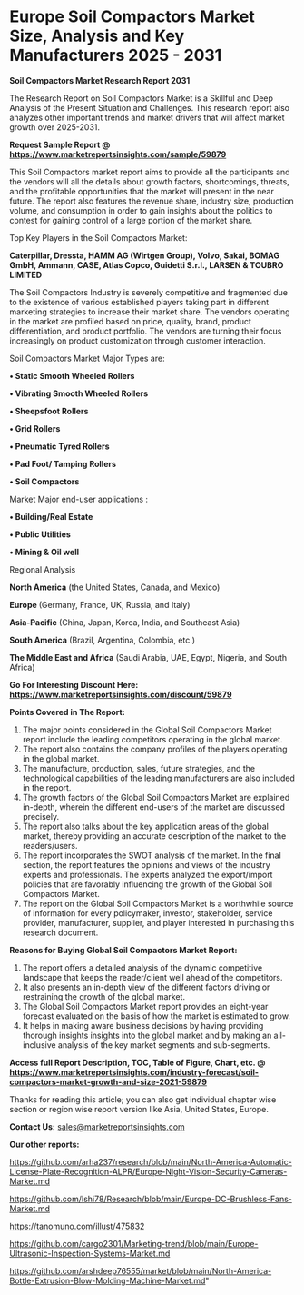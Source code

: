  # Europe Soil Compactors Market Size, Analysis and Key Manufacturers 2025 - 2031

<strong>Soil Compactors Market Research Report 2031</strong>

The Research Report on Soil Compactors Market is a Skillful and Deep Analysis of the Present Situation and Challenges. This research report also analyzes other important trends and market drivers that will affect market growth over 2025-2031.

<strong>Request Sample Report @ <a href=https://www.marketreportsinsights.com/sample/59879>https://www.marketreportsinsights.com/sample/59879</a></strong>

This Soil Compactors market report aims to provide all the participants and the vendors will all the details about growth factors, shortcomings, threats, and the profitable opportunities that the market will present in the near future. The report also features the revenue share, industry size, production volume, and consumption in order to gain insights about the politics to contest for gaining control of a large portion of the market share.

Top Key Players in the Soil Compactors Market:

<strong>Caterpillar, Dressta, HAMM AG (Wirtgen Group), Volvo, Sakai, BOMAG GmbH, Ammann, CASE, Atlas Copco, Guidetti S.r.l., LARSEN & TOUBRO LIMITED</strong>

The Soil Compactors Industry is severely competitive and fragmented due to the existence of various established players taking part in different marketing strategies to increase their market share. The vendors operating in the market are profiled based on price, quality, brand, product differentiation, and product portfolio. The vendors are turning their focus increasingly on product customization through customer interaction.

Soil Compactors Market Major Types are:

<strong>• Static Smooth Wheeled Rollers

• Vibrating Smooth Wheeled Rollers

• Sheepsfoot Rollers

• Grid Rollers

• Pneumatic Tyred Rollers

• Pad Foot/ Tamping Rollers

• Soil Compactors</strong>

Market Major end-user applications :

<strong>• Building/Real Estate

• Public Utilities

• Mining & Oil well</strong>

Regional Analysis

</u><strong><b>North America</b></strong> (the United States, Canada, and Mexico)

<strong><b>Europe </b></strong>(Germany, France, UK, Russia, and Italy)

<strong><b>Asia-Pacific</b></strong> (China, Japan, Korea, India, and Southeast Asia)

<strong><b>South America</b></strong> (Brazil, Argentina, Colombia, etc.)

<strong><b>The Middle East and Africa</b></strong> (Saudi Arabia, UAE, Egypt, Nigeria, and South Africa)

<strong>Go For Interesting Discount Here: <a href=https://www.marketreportsinsights.com/discount/59879>https://www.marketreportsinsights.com/discount/59879</a></strong>

<strong>Points Covered in The Report:</strong>
<ol>
  <li>The major points considered in the Global Soil Compactors Market report include the leading competitors operating in the global market.</li>
  <li>The report also contains the company profiles of the players operating in the global market.</li>
  <li>The manufacture, production, sales, future strategies, and the technological capabilities of the leading manufacturers are also included in the report.</li>
  <li>The growth factors of the Global Soil Compactors Market are explained in-depth, wherein the different end-users of the market are discussed precisely.</li>
  <li>The report also talks about the key application areas of the global market, thereby providing an accurate description of the market to the readers/users.</li>
  <li>The report incorporates the SWOT analysis of the market. In the final section, the report features the opinions and views of the industry experts and professionals. The experts analyzed the export/import policies that are favorably influencing the growth of the Global Soil Compactors Market.</li>
  <li>The report on the Global Soil Compactors Market is a worthwhile source of information for every policymaker, investor, stakeholder, service provider, manufacturer, supplier, and player interested in purchasing this research document.</li>
</ol>
<strong>Reasons for Buying Global Soil Compactors Market Report:</strong>

<ol>
  <li>The report offers a detailed analysis of the dynamic competitive landscape that keeps the reader/client well ahead of the competitors.</li>
  <li>It also presents an in-depth view of the different factors driving or restraining the growth of the global market.</li>
  <li>The Global Soil Compactors Market report provides an eight-year forecast evaluated on the basis of how the market is estimated to grow.</li>
  <li>It helps in making aware business decisions by having providing thorough insights insights into the global market and by making an all-inclusive analysis of the key market segments and sub-segments.</li>
</ol>
<strong>Access full Report Description, TOC, Table of Figure, Chart, etc. @ <a href=https://www.marketreportsinsights.com/industry-forecast/soil-compactors-market-growth-and-size-2021-59879>https://www.marketreportsinsights.com/industry-forecast/soil-compactors-market-growth-and-size-2021-59879</a></strong>


Thanks for reading this article; you can also get individual chapter wise section or region wise report version like Asia, United States, Europe.

<strong>Contact Us:</strong>
sales@marketreportsinsights.com

<strong>Our other reports:</strong>

<a href=https://github.com/arha237/research/blob/main/North-America-Automatic-License-Plate-Recognition-ALPR/Europe-Night-Vision-Security-Cameras-Market.md>https://github.com/arha237/research/blob/main/North-America-Automatic-License-Plate-Recognition-ALPR/Europe-Night-Vision-Security-Cameras-Market.md</a>

<a href=https://github.com/Ishi78/Research/blob/main/Europe-DC-Brushless-Fans-Market.md>https://github.com/Ishi78/Research/blob/main/Europe-DC-Brushless-Fans-Market.md</a>

<a href=https://tanomuno.com/illust/475832>https://tanomuno.com/illust/475832</a>

<a href=https://github.com/cargo2301/Marketing-trend/blob/main/Europe-Ultrasonic-Inspection-Systems-Market.md>https://github.com/cargo2301/Marketing-trend/blob/main/Europe-Ultrasonic-Inspection-Systems-Market.md</a>

<a href=https://github.com/arshdeep76555/market/blob/main/North-America-Bottle-Extrusion-Blow-Molding-Machine-Market.md>https://github.com/arshdeep76555/market/blob/main/North-America-Bottle-Extrusion-Blow-Molding-Machine-Market.md</a>"
